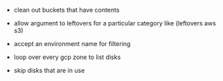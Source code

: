 - clean out buckets that have contents
- allow argument to leftovers for a particular category like (leftovers aws s3)
- accept an environment name for filtering

- loop over every gcp zone to list disks
- skip disks that are in use
